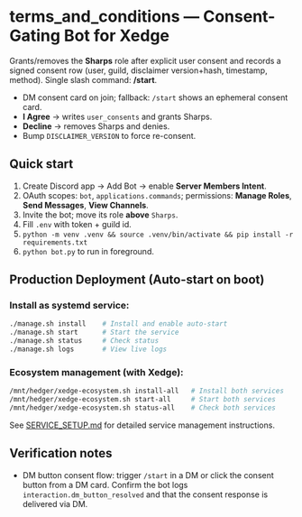 # terms_and_conditions — Consent-Gating Bot for Xedge

Grants/removes the **Sharps** role after explicit user consent and records a signed consent row
(user, guild, disclaimer version+hash, timestamp, method). Single slash command: **/start**.

- DM consent card on join; fallback: `/start` shows an ephemeral consent card.
- **I Agree** → writes `user_consents` and grants Sharps.
- **Decline** → removes Sharps and denies.
- Bump `DISCLAIMER_VERSION` to force re-consent.

## Quick start
1. Create Discord app → Add Bot → enable **Server Members Intent**.
2. OAuth scopes: `bot`, `applications.commands`; permissions: **Manage Roles**, **Send Messages**, **View Channels**.
3. Invite the bot; move its role **above** `Sharps`.
4. Fill `.env` with token + guild id.
5. `python -m venv .venv && source .venv/bin/activate && pip install -r requirements.txt`
6. `python bot.py` to run in foreground.

## Production Deployment (Auto-start on boot)

### Install as systemd service:
```bash
./manage.sh install    # Install and enable auto-start
./manage.sh start      # Start the service
./manage.sh status     # Check status
./manage.sh logs       # View live logs
```

### Ecosystem management (with Xedge):
```bash
/mnt/hedger/xedge-ecosystem.sh install-all   # Install both services
/mnt/hedger/xedge-ecosystem.sh start-all     # Start both services
/mnt/hedger/xedge-ecosystem.sh status-all    # Check both services
```

See [SERVICE_SETUP.md](SERVICE_SETUP.md) for detailed service management instructions.

## Verification notes

- DM button consent flow: trigger `/start` in a DM or click the consent button from a DM card. Confirm the bot logs `interaction.dm_button_resolved` and that the consent response is delivered via DM.
